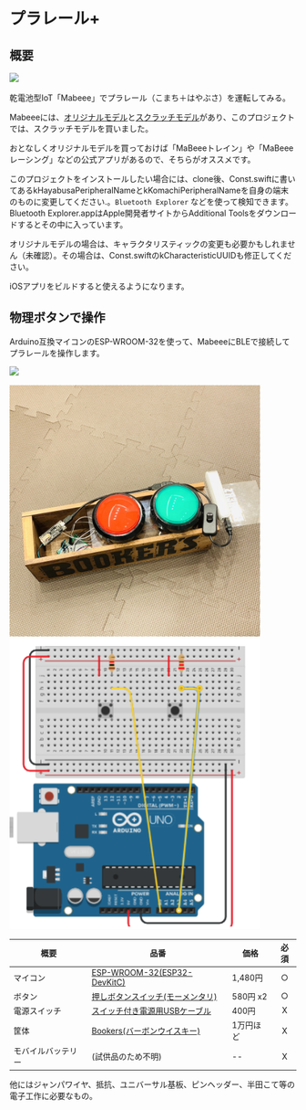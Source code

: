 # プラレール+

## 概要
[![](http://img.youtube.com/vi/rKU_vScfGiY/0.jpg)](http://www.youtube.com/watch?v=rKU_vScfGiY "")

乾電池型IoT「Mabeee」でプラレール（こまち＋はやぶさ）を運転してみる。

Mabeeeには、[オリジナルモデル](https://amzn.to/2F7jnW3)と[スクラッチモデル](https://amzn.to/3kEE0Jq)があり、このプロジェクトでは、スクラッチモデルを買いました。

おとなしくオリジナルモデルを買っておけば「MaBeeeトレイン」や「MaBeeeレーシング」などの公式アプリがあるので、そちらがオススメです。

このプロジェクトをインストールしたい場合には、clone後、Const.swiftに書いてあるkHayabusaPeripheralNameとkKomachiPeripheralNameを自身の端末のものに変更してください.。‎`Bluetooth Explorer` などを使って検知できます。Bluetooth Explorer.appはApple開発者サイトからAdditional Toolsをダウンロードするとその中に入っています。

オリジナルモデルの場合は、キャラクタリスティックの変更も必要かもしれません（未確認）。その場合は、Const.swiftのkCharacteristicUUIDも修正してください。

iOSアプリをビルドすると使えるようになります。

## 物理ボタンで操作
Arduino互換マイコンのESP-WROOM-32を使って、MabeeeにBLEで接続してプラレールを操作します。

[![](http://img.youtube.com/vi/q4K6wlKSGDQ/0.jpg)](http://www.youtube.com/watch?v=q4K6wlKSGDQ "")

<img src="https://github.com/ayakix/plarailplus/blob/master/hardware.jpg?raw=true" width="440px">

<img src="https://github.com/ayakix/plarailplus/blob/master/circuit.png?raw=true" width="440px">

| 概要 | 品番 | 価格 | 必須 |
| ---- | ---- | ---- | :---: |
|  マイコン  | [ESP-WROOM-32(ESP32-DevKitC)](http://akizukidenshi.com/catalog/g/gM-11819/)  | 1,480円 | ○ |
|  ボタン  |  [押しボタンスイッチ(モーメンタリ)](https://www.marutsu.co.jp/pc/i/827604/)  | 580円 x2 | ○ |
|  電源スイッチ  |  [スイッチ付き電源用USBケーブル](https://www.marutsu.co.jp/pc/i/574291/)  | 400円 | X |
|  筐体  |  [Bookers(バーボンウイスキー)](https://amzn.to/34x37Z9)  | 1万円ほど | X |
|  モバイルバッテリー  |  (試供品のため不明)  | -- | X |

他にはジャンパワイヤ、抵抗、ユニバーサル基板、ピンヘッダー、半田こて等の電子工作に必要なもの。
